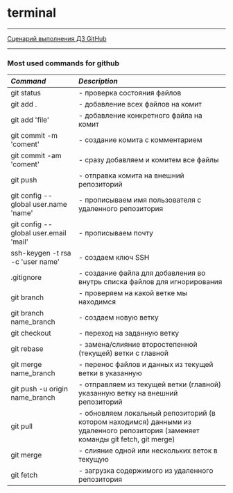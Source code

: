 # terminal
---

[Сценарий выполнения ДЗ GitHub](https://docs.google.com/spreadsheets/d/1qOzzFXphwm5GrR_j3C9v5wx-FyFepX2IpFraJx5_ZHI/edit?usp=share_link)

----
### Most used commands for github
|*Command*|*Description*|
|:---|:---|
|git status|		- проверка состояния файлов|
|git add . 		|- добавление всех файлов на комит|
|git add 'file'		|- добавление конкретного файла на комит|
|git commit -m 'coment'|  - создание комита с комментарием|
|git commit -am 'coment'| - сразу добавляем и комитем все файлы|
|git push |		- отправка комита на внешний репозиторий|
|git config --global user.name 'name'| - прописываем имя пользователя с удаленного репозитория|
|git config --global user.email 'mail'| - прописываем почту |
|ssh-keygen -t rsa -c 'user name'| - создаем ключ SSH|
|.gitignore 	|	- создание файла для добавления во внутрь списка файлов для игнорирования|
|git branch	|	- проверяем на какой ветке мы находимся|
|git branch name_branch |	- создаем новую ветку|
|git checkout |		- переход на заданную ветку|
|git rebase |		- замена/слияние второстепенной (текущей) ветки с главной|
|git merge name_branch |	- перенос файлов и данных из текущей ветки в указанную|
|git push -u origin name_branch| 	- отправляем из текущей ветки (главной) указанную ветку на внешний репозиторий|
|git pull |		- обновляем локальный репозиторий (в котором находимся) данными из удаленного репозитория (заменяет команды git fetch, git merge) |
|git merge|  - слияние одной или нескольких веток в текущую|
|git fetch|  - загрузка содержимого из удаленного репозитория|
